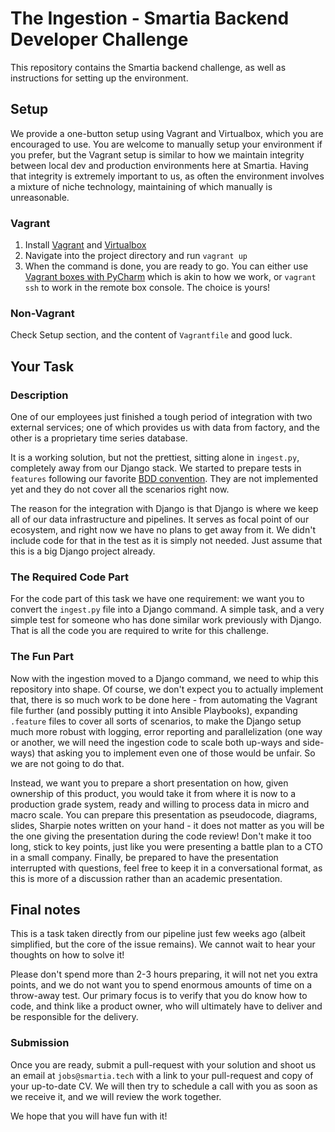 # The Ingestion - Smartia Backend Developer Challenge

This repository contains the Smartia backend challenge, as well as instructions for setting up the environment.

## Setup
We provide a one-button setup using Vagrant and Virtualbox, which you are encouraged to use. You are
welcome to manually setup your environment if you prefer, but the Vagrant setup is similar to how we 
maintain integrity between local dev
and production environments here at Smartia. Having that integrity is
extremely important to us, as often the environment involves a mixture
of niche technology, maintaining of which manually is unreasonable.

### Vagrant
1. Install [Vagrant](https://www.vagrantup.com/) and 
[Virtualbox](https://www.virtualbox.org/wiki/Downloads)
2. Navigate into the project directory and run `vagrant up`
3. When the command is done, you are ready to go. You can either use [Vagrant
boxes with PyCharm](https://www.jetbrains.com/help/pycharm/vagrant-support.html)
which is akin to how we work, or `vagrant ssh` to work in the remote box
console. The choice is yours!

### Non-Vagrant
Check Setup section, and the content of `Vagrantfile` and good luck.

## Your Task

### Description
One of our employees just finished a tough period of integration with two
external services; one of which provides us with data from factory, and the 
other is a proprietary time series database. 

It is a working solution, but not the prettiest, sitting alone in `ingest.py`, 
completely away from our Django stack. We started to prepare tests in `features` 
following our favorite [BDD convention](https://behave.readthedocs.io/en/latest/). 
They are not implemented yet and they do not cover all the scenarios right now.

The reason for the integration with Django is that Django is where we keep all of our
data infrastructure and pipelines. It serves as focal point of our ecosystem,
and right now we have no plans to get away from it. We didn't include code for
that in the test as it is simply not needed. Just assume that this is a
big Django project already.

### The Required Code Part
For the code part of this task we have one requirement: we want you to convert the
`ingest.py` file into a Django command. A simple task, and a very simple test for
someone who has done similar work previously with Django. That is all the code you are
required to write for this challenge.

### The Fun Part
Now with the ingestion moved to a Django command, we need to whip this repository
into shape. Of course, we don't expect you to actually implement that, there
is so much work to be done here - from automating the Vagrant file further
(and possibly putting it into Ansible Playbooks), expanding `.feature` files to cover
all sorts of scenarios, to make the Django setup much more robust with logging, error
reporting and parallelization (one way or another, we will need the ingestion
code to scale both up-ways and side-ways) that asking you to implement even
one of those would be unfair. So we are not going to do that.

Instead, we want you to prepare a short presentation on how, given ownership of
this product, you would take it from where it is now to a production grade system,
ready and willing to process data in micro and macro scale. You can prepare this
presentation as pseudocode, diagrams, slides, Sharpie notes written on your hand - it 
does not matter as you will be the one giving the presentation during the code 
review! 
Don't make it too long, stick to key points, just like you were
presenting a battle plan to a CTO in a small company. Finally, be prepared to have
the presentation interrupted with questions, feel free to keep it in a conversational
format, as this is more of a discussion rather than an academic presentation.

## Final notes
This is a task taken directly from our pipeline just few weeks ago (albeit
simplified, but the core of the issue remains). We cannot wait to hear your 
thoughts on how to solve it! 

Please don't spend more than 2-3 hours preparing, it will not net you extra points, 
and we do not want you to spend enormous amounts of time on a throw-away test. 
Our primary focus is to verify that you do know how to code, and think like a product
owner, who will ultimately have to deliver and be responsible for the delivery.

### Submission
Once you are ready, submit a pull-request with your solution and shoot us an email at 
`jobs@smartia.tech` with a link to your pull-request and copy of your up-to-date CV. We
will then try to schedule a call with you as soon as we receive it, and we will review
the work together.

We hope that you will have fun with it! 
